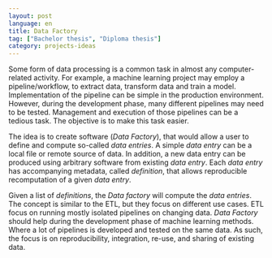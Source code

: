 ```yaml
---
layout: post
language: en
title: Data Factory
tag: ["Bachelor thesis", "Diploma thesis"]
category: projects-ideas
---
```


Some form of data processing is a common task in almost any computer-related activity.
For example, a machine learning project may employ a pipeline/workflow, to extract data, transform data and train a model.
Implementation of the pipeline can be simple in the production environment.
However, during the development phase, many different pipelines may need to be tested.
Management and execution of those pipelines can be a tedious task.
The objective is to make this task easier.

<!-- more -->

The idea is to create software (*Data Factory*), that would allow a user to define and compute so-called *data entries*.
A simple *data entry* can be a local file or remote source of data. 
In addition, a new data entry can be produced using arbitrary software from existing *data entry*. 
Each *data entry* has accompanying metadata, called *definition*, that allows reproducible recomputation of a given *data entry*.

Given a list of *definitions*, the *Data factory* will compute the *data entries*.
The concept is similar to the ETL, but they focus on different use cases.
ETL focus on running mostly isolated pipelines on changing data.
*Data Factory* should help during the development phase of machine learning methods. 
Where a lot of pipelines is developed and tested on the same data.
As such, the focus is on reproducibility,  integration, re-use, and sharing of existing data.
